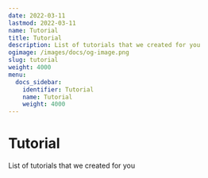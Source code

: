 ```yaml
---
date: 2022-03-11
lastmod: 2022-03-11
name: Tutorial
title: Tutorial
description: List of tutorials that we created for you
ogimage: /images/docs/og-image.png
slug: tutorial
weight: 4000
menu:
  docs_sidebar:
    identifier: Tutorial
    name: Tutorial
    weight: 4000
---
```

# Tutorial
List of tutorials that we created for you